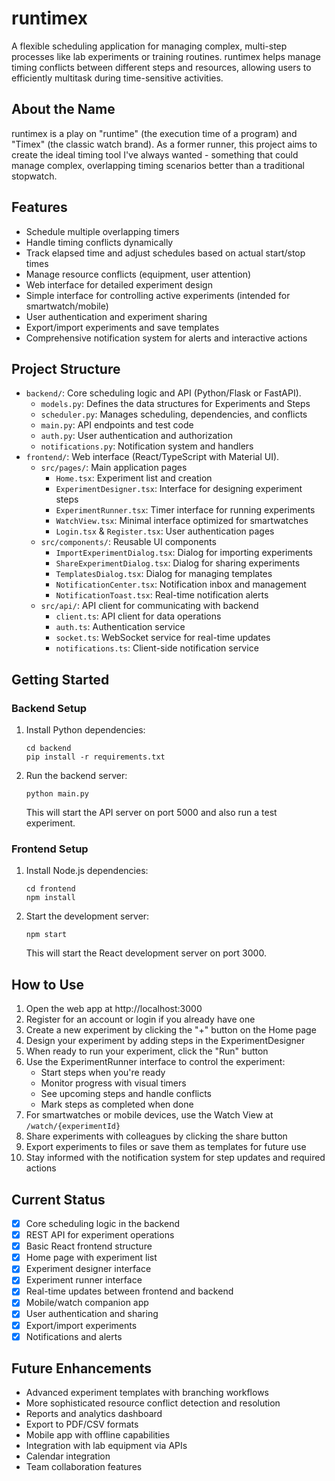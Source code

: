 # runtimex

A flexible scheduling application for managing complex, multi-step processes like lab experiments or training routines. runtimex helps manage timing conflicts between different steps and resources, allowing users to efficiently multitask during time-sensitive activities.

## About the Name

runtimex is a play on "runtime" (the execution time of a program) and "Timex" (the classic watch brand). As a former runner, this project aims to create the ideal timing tool I've always wanted - something that could manage complex, overlapping timing scenarios better than a traditional stopwatch.

## Features

*   Schedule multiple overlapping timers
*   Handle timing conflicts dynamically
*   Track elapsed time and adjust schedules based on actual start/stop times
*   Manage resource conflicts (equipment, user attention)
*   Web interface for detailed experiment design
*   Simple interface for controlling active experiments (intended for smartwatch/mobile)
*   User authentication and experiment sharing
*   Export/import experiments and save templates
*   Comprehensive notification system for alerts and interactive actions

## Project Structure

*   `backend/`: Core scheduling logic and API (Python/Flask or FastAPI).
    - `models.py`: Defines the data structures for Experiments and Steps
    - `scheduler.py`: Manages scheduling, dependencies, and conflicts
    - `main.py`: API endpoints and test code
    - `auth.py`: User authentication and authorization
    - `notifications.py`: Notification system and handlers
*   `frontend/`: Web interface (React/TypeScript with Material UI).
    - `src/pages/`: Main application pages
      - `Home.tsx`: Experiment list and creation
      - `ExperimentDesigner.tsx`: Interface for designing experiment steps
      - `ExperimentRunner.tsx`: Timer interface for running experiments
      - `WatchView.tsx`: Minimal interface optimized for smartwatches
      - `Login.tsx` & `Register.tsx`: User authentication pages
    - `src/components/`: Reusable UI components
      - `ImportExperimentDialog.tsx`: Dialog for importing experiments
      - `ShareExperimentDialog.tsx`: Dialog for sharing experiments
      - `TemplatesDialog.tsx`: Dialog for managing templates
      - `NotificationCenter.tsx`: Notification inbox and management
      - `NotificationToast.tsx`: Real-time notification alerts
    - `src/api/`: API client for communicating with backend
      - `client.ts`: API client for data operations
      - `auth.ts`: Authentication service
      - `socket.ts`: WebSocket service for real-time updates
      - `notifications.ts`: Client-side notification service

## Getting Started

### Backend Setup

1. Install Python dependencies:
   ```
   cd backend
   pip install -r requirements.txt
   ```

2. Run the backend server:
   ```
   python main.py
   ```
   This will start the API server on port 5000 and also run a test experiment.

### Frontend Setup

1. Install Node.js dependencies:
   ```
   cd frontend
   npm install
   ```

2. Start the development server:
   ```
   npm start
   ```
   This will start the React development server on port 3000.

## How to Use

1. Open the web app at http://localhost:3000
2. Register for an account or login if you already have one
3. Create a new experiment by clicking the "+" button on the Home page
4. Design your experiment by adding steps in the ExperimentDesigner
5. When ready to run your experiment, click the "Run" button
6. Use the ExperimentRunner interface to control the experiment:
   - Start steps when you're ready
   - Monitor progress with visual timers
   - See upcoming steps and handle conflicts
   - Mark steps as completed when done
7. For smartwatches or mobile devices, use the Watch View at `/watch/{experimentId}`
8. Share experiments with colleagues by clicking the share button
9. Export experiments to files or save them as templates for future use
10. Stay informed with the notification system for step updates and required actions

## Current Status

- [x] Core scheduling logic in the backend
- [x] REST API for experiment operations
- [x] Basic React frontend structure
- [x] Home page with experiment list
- [x] Experiment designer interface
- [x] Experiment runner interface
- [x] Real-time updates between frontend and backend
- [x] Mobile/watch companion app
- [x] User authentication and sharing
- [x] Export/import experiments
- [x] Notifications and alerts

## Future Enhancements

- Advanced experiment templates with branching workflows
- More sophisticated resource conflict detection and resolution
- Reports and analytics dashboard
- Export to PDF/CSV formats
- Mobile app with offline capabilities
- Integration with lab equipment via APIs
- Calendar integration
- Team collaboration features
